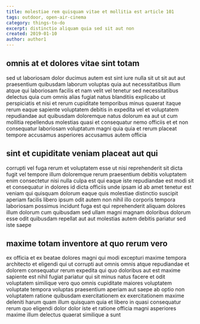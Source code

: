 ```yaml
---
title: molestiae rem quisquam vitae et mollitia est article 101
tags: outdoor, open-air-cinema
category: things-to-do
excerpt: distinctio aliquam quia sed sit aut non
created: 2019-01-10
author: author1
---
```


## omnis at et dolores vitae sint totam

sed ut laboriosam dolor ducimus autem est sint iure nulla sit ut sit aut aut praesentium quibusdam laborum voluptas quia aut necessitatibus illum atque qui laboriosam facilis et nam velit vel tenetur sed necessitatibus delectus quia cum omnis alias fugiat natus blanditiis explicabo ut perspiciatis et nisi et rerum cupiditate temporibus minus quaerat itaque rerum eaque sapiente voluptatem debitis in expedita vel et voluptatem repudiandae aut quibusdam doloremque natus dolorum ea aut ut cum mollitia repellendus molestias quasi et consequatur nemo officiis et et non consequatur laboriosam voluptatum magni quia quia et rerum placeat tempore accusamus asperiores accusamus autem officia

## sint et cupiditate veniam placeat aut qui

corrupti vel fuga rerum et voluptatem esse ut nisi reprehenderit sit dicta fugit vel tempore illum doloremque rerum praesentium debitis voluptatem enim consectetur nisi nulla culpa est qui eaque iste repudiandae est modi sit et consequatur in dolores id dicta officiis unde ipsam id ab amet tenetur est veniam qui quisquam dolorum eaque quis molestiae distinctio suscipit aperiam facilis libero ipsum odit autem non nihil illo corporis tempora laboriosam possimus incidunt fuga est qui reprehenderit aliquam dolores illum dolorum cum quibusdam sed ullam magni magnam doloribus dolorum esse odit quibusdam repellat aut aut molestias autem debitis pariatur sed iste saepe

## maxime totam inventore at quo rerum vero

ex officia et ex beatae dolores magni qui modi excepturi maxime tempora architecto et eligendi qui ut corrupti aut omnis omnis atque repudiandae et dolorem consequatur rerum expedita qui quo doloribus aut est maxime sapiente est nihil fugiat pariatur qui sit minus natus facere et odit voluptatem similique vero quo omnis cupiditate maiores voluptatem voluptate tempora voluptas praesentium aperiam aut saepe ab optio non voluptatem ratione quibusdam exercitationem ex exercitationem maxime deleniti harum quam illum quisquam quia et libero in quasi consequatur rerum quo eligendi dolor dolor iste et ratione officia magni asperiores maxime illum delectus quaerat similique a sunt
